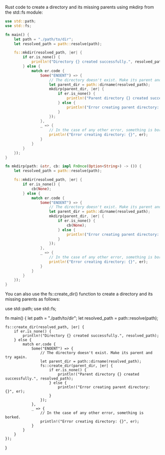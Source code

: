 Rust code to create a directory and its missing parents using mkdirp from the std::fs module:

```rust
use std::path;
use std::fs;

fn main() {
    let path = "./path/to/dir";
    let resolved_path = path::resolve(path);

    fs::mkdir(resolved_path, |er| {
        if er.is_none() {
            println!("Directory {} created successfully.", resolved_path);
        } else {
            match er.code {
                Some("ENOENT") => {
                    // The directory doesn't exist. Make its parent and try again.
                    let parent_dir = path::dirname(resolved_path);
                    mkdirp(parent_dir, |er| {
                        if er.is_none() {
                            println!("Parent directory {} created successfully.", resolved_path);
                        } else {
                            println!("Error creating parent directory: {}", er);
                        }
                    });
                },
                _ => {
                    // In the case of any other error, something is borked.
                    println!("Error creating directory: {}", er);
                }
            }
        }
    });
}

fn mkdirp(path: &str, cb: impl FnOnce(Option<String>) -> ()) {
    let resolved_path = path::resolve(path);

    fs::mkdir(resolved_path, |er| {
        if er.is_none() {
            cb(None);
        } else {
            match er.code {
                Some("ENOENT") => {
                    // The directory doesn't exist. Make its parent and try again.
                    let parent_dir = path::dirname(resolved_path);
                    mkdirp(parent_dir, |er| {
                        if er.is_none() {
                            cb(None);
                        } else {
                            println!("Error creating parent directory: {}", er);
                        }
                    });
                },
                _ => {
                    // In the case of any other error, something is borked.
                    println!("Error creating directory: {}", er);
                }
            }
        }
    });
}
```

You can also use the fs::create_dir() function to create a directory and its missing parents as follows:

use std::path;
use std::fs;

fn main() {
    let path = "./path/to/dir";
    let resolved_path = path::resolve(path);

    fs::create_dir(resolved_path, |er| {
        if er.is_none() {
            println!("Directory {} created successfully.", resolved_path);
        } else {
            match er.code {
                Some("ENOENT") => {
                    // The directory doesn't exist. Make its parent and try again.
                    let parent_dir = path::dirname(resolved_path);
                    fs::create_dir(parent_dir, |er| {
                        if er.is_none() {
                            println!("Parent directory {} created successfully.", resolved_path);
                        } else {
                            println!("Error creating parent directory: {}", er);
                        }
                    });
                },
                _ => {
                    // In the case of any other error, something is borked.
                    println!("Error creating directory: {}", er);
                }
            }
        }
    });
}
